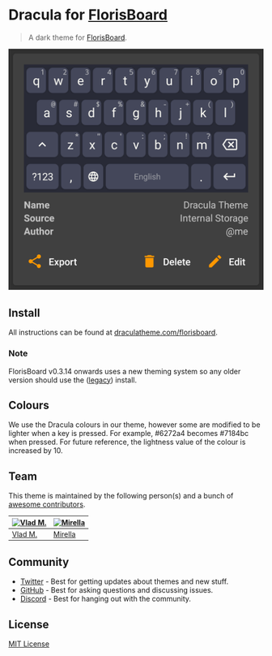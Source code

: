 # Dracula for [FlorisBoard](https://github.com/florisboard/florisboard)

> A dark theme for [FlorisBoard](https://github.com/florisboard/florisboard).

![Screenshot](./screenshot.png)

## Install

All instructions can be found at [draculatheme.com/florisboard](https://draculatheme.com/florisboard).

### Note
FlorisBoard v0.3.14 onwards uses a new theming system so any older version should use the ([legacy](https://github.com/dracula/florisboard/tree/0.3.14)) install.

## Colours
We use the Dracula colours in our theme, however some are modified to be lighter when a key is pressed.
For example, #6272a4 becomes #7184bc when pressed. For future reference, the lightness value of the colour is increased by 10.

## Team

This theme is maintained by the following person(s) and a bunch of [awesome contributors](https://github.com/dracula/florisboard/graphs/contributors).

| [![Vlad M.](https://github.com/venem.png?size=100)](https://github.com/venem) | [![Mirella](https://github.com/dhampir-damsel.png?size=100)](https://github.com/dhampir-damsel) |
| ---                                                                           | ---                                                                                             |
| [Vlad M.](https://github.com/venem)                                           | [Mirella](https://github.com/dhampir-damsel)                                                    |

## Community

- [Twitter](https://twitter.com/draculatheme) - Best for getting updates about themes and new stuff.
- [GitHub](https://github.com/dracula/dracula-theme/discussions) - Best for asking questions and discussing issues.
- [Discord](https://draculatheme.com/discord-invite) - Best for hanging out with the community.

## License

[MIT License](./LICENSE)
